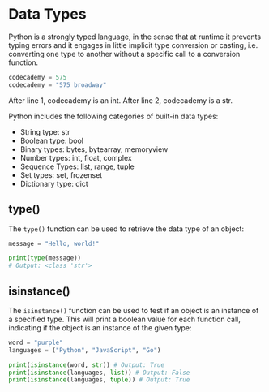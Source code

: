# Data Types
Python is a strongly typed language, in the sense that at runtime it prevents typing errors and it engages in little implicit type conversion or casting, i.e. converting one type to another without a specific call to a conversion function.

```py
codecademy = 575
codecademy = "575 broadway"
```

After line 1, codecademy is an int. After line 2, codecademy is a str.

Python includes the following categories of built-in data types:

- String type: str
- Boolean type: bool
- Binary types: bytes, bytearray, memoryview
- Number types: int, float, complex
- Sequence Types: list, range, tuple
- Set types: set, frozenset
- Dictionary type: dict

## type()
The `type()` function can be used to retrieve the data type of an object:
```py
message = "Hello, world!"

print(type(message))
# Output: <class 'str'>
```

## isinstance()
The `isinstance()` function can be used to test if an object is an instance of a specified type. This will print a boolean value for each function call, indicating if the object is an instance of the given type:
```py
word = "purple"
languages = ("Python", "JavaScript", "Go")

print(isinstance(word, str)) # Output: True
print(isinstance(languages, list)) # Output: False
print(isinstance(languages, tuple)) # Output: True
```